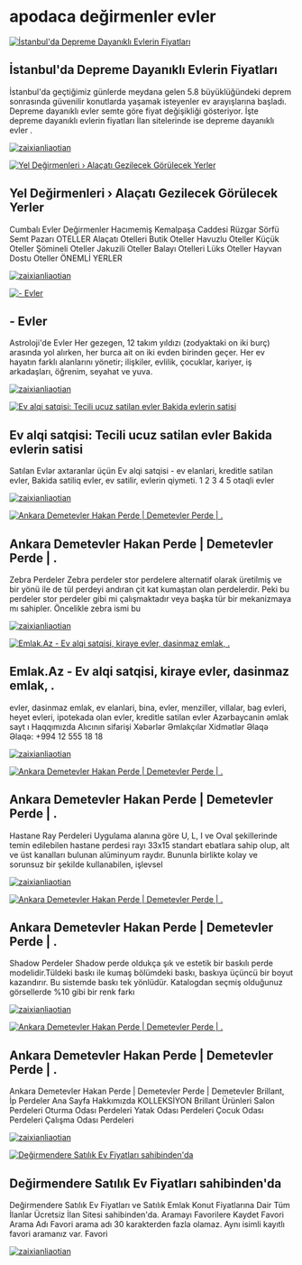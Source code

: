 # apodaca değirmenler evler
<a href="https://mnn.zoosnet.net/LR/Chatpre.aspx?id=MNN94995150&p=https://topgrinding.com/" target="_blank">![İstanbul'da Depreme Dayanıklı Evlerin Fiyatları](https://github.com/technlg/images/blob/main/23.jpg)</a>
## İstanbul'da Depreme Dayanıklı Evlerin Fiyatları
İstanbul'da geçtiğimiz günlerde meydana gelen 5.8 büyüklüğündeki deprem sonrasında güvenilir konutlarda yaşamak isteyenler ev arayışlarına başladı. Depreme dayanıklı evler semte göre fiyat değişikliği gösteriyor. İşte depreme dayanıklı evlerin fiyatları İlan sitelerinde ise depreme dayanıklı evler .
<a href="https://mnn.zoosnet.net/LR/Chatpre.aspx?id=MNN94995150&p=https://topgrinding.com/" target="_blank"><img src="https://github.com/technlg/images/raw/main/chat11.jpg" alt="zaixianliaotian"/></a><a href="//whatsapp.shibangsoft.com/WhatsApp.php" ><img src="https://github.com/technlg/images/raw/main/chat11.png" alt=""></a>
<a href="https://mnn.zoosnet.net/LR/Chatpre.aspx?id=MNN94995150&p=https://topgrinding.com/" target="_blank">![Yel Değirmenleri › Alaçatı Gezilecek Görülecek Yerler](https://github.com/technlg/images/blob/main/1.jpg)</a>
## Yel Değirmenleri › Alaçatı Gezilecek Görülecek Yerler
Cumbalı Evler Değirmenler Hacımemiş Kemalpaşa Caddesi Rüzgar Sörfü Semt Pazarı OTELLER Alaçatı Otelleri Butik Oteller Havuzlu Oteller Küçük Oteller Şömineli Oteller Jakuzili Oteller Balayı Otelleri Lüks Oteller Hayvan Dostu Oteller ÖNEMLİ YERLER
<a href="https://mnn.zoosnet.net/LR/Chatpre.aspx?id=MNN94995150&p=https://topgrinding.com/" target="_blank"><img src="https://github.com/technlg/images/raw/main/chat11.jpg" alt="zaixianliaotian"/></a><a href="//whatsapp.shibangsoft.com/WhatsApp.php" ><img src="https://github.com/technlg/images/raw/main/chat11.png" alt=""></a>
<a href="https://mnn.zoosnet.net/LR/Chatpre.aspx?id=MNN94995150&p=https://topgrinding.com/" target="_blank">![- Evler](https://github.com/technlg/images/blob/main/6.jpg)</a>
## - Evler
Astroloji'de Evler Her gezegen, 12 takım yıldızı (zodyaktaki on iki burç) arasında yol alırken, her burca ait on iki evden birinden geçer. Her ev hayatın farklı alanlarını yönetir; ilişkiler, evlilik, çocuklar, kariyer, iş arkadaşları, öğrenim, seyahat ve yuva.
<a href="https://mnn.zoosnet.net/LR/Chatpre.aspx?id=MNN94995150&p=https://topgrinding.com/" target="_blank"><img src="https://github.com/technlg/images/raw/main/chat11.jpg" alt="zaixianliaotian"/></a><a href="//whatsapp.shibangsoft.com/WhatsApp.php" ><img src="https://github.com/technlg/images/raw/main/chat11.png" alt=""></a>
<a href="https://mnn.zoosnet.net/LR/Chatpre.aspx?id=MNN94995150&p=https://topgrinding.com/" target="_blank">![Ev alqi satqisi: Tecili ucuz satilan evler Bakida evlerin satisi](https://github.com/technlg/images/blob/main/19.jpg)</a>
## Ev alqi satqisi: Tecili ucuz satilan evler Bakida evlerin satisi
Satılan Evlər axtaranlar üçün Ev alqi satqisi - ev elanlari, kreditle satilan evler, Bakida satiliq evler, ev satilir, evlerin qiymeti. 1 2 3 4 5 otaqli evler 
<a href="https://mnn.zoosnet.net/LR/Chatpre.aspx?id=MNN94995150&p=https://topgrinding.com/" target="_blank"><img src="https://github.com/technlg/images/raw/main/chat11.jpg" alt="zaixianliaotian"/></a><a href="//whatsapp.shibangsoft.com/WhatsApp.php" ><img src="https://github.com/technlg/images/raw/main/chat11.png" alt=""></a>
<a href="https://mnn.zoosnet.net/LR/Chatpre.aspx?id=MNN94995150&p=https://topgrinding.com/" target="_blank">![Ankara Demetevler Hakan Perde | Demetevler Perde | .](https://github.com/technlg/images/blob/main/41.jpg)</a>
## Ankara Demetevler Hakan Perde | Demetevler Perde | .
Zebra Perdeler Zebra perdeler stor perdelere alternatif olarak üretilmiş ve bir yönü ile de tül perdeyi andıran çit kat kumaştan olan perdelerdir. Peki bu perdeler stor perdeler gibi mi çalışmaktadır veya başka tür bir mekanizmaya mı sahipler. Öncelikle zebra ismi bu 
<a href="https://mnn.zoosnet.net/LR/Chatpre.aspx?id=MNN94995150&p=https://topgrinding.com/" target="_blank"><img src="https://github.com/technlg/images/raw/main/chat11.jpg" alt="zaixianliaotian"/></a><a href="//whatsapp.shibangsoft.com/WhatsApp.php" ><img src="https://github.com/technlg/images/raw/main/chat11.png" alt=""></a>
<a href="https://mnn.zoosnet.net/LR/Chatpre.aspx?id=MNN94995150&p=https://topgrinding.com/" target="_blank">![Emlak.Az - Ev alqi satqisi, kiraye evler, dasinmaz emlak, .](https://github.com/technlg/images/blob/main/29.jpg)</a>
## Emlak.Az - Ev alqi satqisi, kiraye evler, dasinmaz emlak, .
evler, dasinmaz emlak, ev elanlari, bina, evler, menziller, villalar, bag evleri, heyet evleri, ipotekada olan evler, kreditle satilan evler Azərbaycanin əmlak sayt ı Haqqımızda Alıcının sifarişi Xəbərlər Əmlakçılar Xidmətlər Əlaqə Əlaqə: +994 12 555 18 18 
<a href="https://mnn.zoosnet.net/LR/Chatpre.aspx?id=MNN94995150&p=https://topgrinding.com/" target="_blank"><img src="https://github.com/technlg/images/raw/main/chat11.jpg" alt="zaixianliaotian"/></a><a href="//whatsapp.shibangsoft.com/WhatsApp.php" ><img src="https://github.com/technlg/images/raw/main/chat11.png" alt=""></a>
<a href="https://mnn.zoosnet.net/LR/Chatpre.aspx?id=MNN94995150&p=https://topgrinding.com/" target="_blank">![Ankara Demetevler Hakan Perde | Demetevler Perde | .](https://github.com/technlg/images/blob/main/40.jpg)</a>
## Ankara Demetevler Hakan Perde | Demetevler Perde | .
Hastane Ray Perdeleri Uygulama alanına göre U, L, I ve Oval şekillerinde temin edilebilen hastane perdesi rayı 33x15 standart ebatlara sahip olup, alt ve üst kanalları bulunan alüminyum raydır. Bununla birlikte kolay ve sorunsuz bir şekilde kullanabilen, işlevsel
<a href="https://mnn.zoosnet.net/LR/Chatpre.aspx?id=MNN94995150&p=https://topgrinding.com/" target="_blank"><img src="https://github.com/technlg/images/raw/main/chat11.jpg" alt="zaixianliaotian"/></a><a href="//whatsapp.shibangsoft.com/WhatsApp.php" ><img src="https://github.com/technlg/images/raw/main/chat11.png" alt=""></a>
<a href="https://mnn.zoosnet.net/LR/Chatpre.aspx?id=MNN94995150&p=https://topgrinding.com/" target="_blank">![Ankara Demetevler Hakan Perde | Demetevler Perde | .](https://github.com/technlg/images/blob/main/52.jpg)</a>
## Ankara Demetevler Hakan Perde | Demetevler Perde | .
Shadow Perdeler Shadow perde oldukça şık ve estetik bir baskılı perde modelidir.Tüldeki baskı ile kumaş bölümdeki baskı, baskıya üçüncü bir boyut kazandırır. Bu sistemde baskı tek yönlüdür. Katalogdan seçmiş olduğunuz görsellerde %10 gibi bir renk farkı 
<a href="https://mnn.zoosnet.net/LR/Chatpre.aspx?id=MNN94995150&p=https://topgrinding.com/" target="_blank"><img src="https://github.com/technlg/images/raw/main/chat11.jpg" alt="zaixianliaotian"/></a><a href="//whatsapp.shibangsoft.com/WhatsApp.php" ><img src="https://github.com/technlg/images/raw/main/chat11.png" alt=""></a>
<a href="https://mnn.zoosnet.net/LR/Chatpre.aspx?id=MNN94995150&p=https://topgrinding.com/" target="_blank">![Ankara Demetevler Hakan Perde | Demetevler Perde | .](https://github.com/technlg/images/blob/main/50.jpg)</a>
## Ankara Demetevler Hakan Perde | Demetevler Perde | .
Ankara Demetevler Hakan Perde | Demetevler Perde | Demetevler Brillant, İp Perdeler Ana Sayfa Hakkımızda KOLLEKSİYON Brillant Ürünleri Salon Perdeleri Oturma Odası Perdeleri Yatak Odası Perdeleri Çocuk Odası Perdeleri Çalışma Odası Perdeleri
<a href="https://mnn.zoosnet.net/LR/Chatpre.aspx?id=MNN94995150&p=https://topgrinding.com/" target="_blank"><img src="https://github.com/technlg/images/raw/main/chat11.jpg" alt="zaixianliaotian"/></a><a href="//whatsapp.shibangsoft.com/WhatsApp.php" ><img src="https://github.com/technlg/images/raw/main/chat11.png" alt=""></a>
<a href="https://mnn.zoosnet.net/LR/Chatpre.aspx?id=MNN94995150&p=https://topgrinding.com/" target="_blank">![Değirmendere Satılık Ev Fiyatları sahibinden'da](https://github.com/technlg/images/blob/main/43.jpg)</a>
## Değirmendere Satılık Ev Fiyatları sahibinden'da
Değirmendere Satılık Ev Fiyatları ve Satılık Emlak Konut Fiyatlarına Dair Tüm İlanlar Ücretsiz İlan Sitesi sahibinden'da. Aramayı Favorilere Kaydet Favori Arama Adı Favori arama adı 30 karakterden fazla olamaz. Aynı isimli kayıtlı favori aramanız var. Favori
<a href="https://mnn.zoosnet.net/LR/Chatpre.aspx?id=MNN94995150&p=https://topgrinding.com/" target="_blank"><img src="https://github.com/technlg/images/raw/main/chat11.jpg" alt="zaixianliaotian"/></a><a href="//whatsapp.shibangsoft.com/WhatsApp.php" ><img src="https://github.com/technlg/images/raw/main/chat11.png" alt=""></a>
